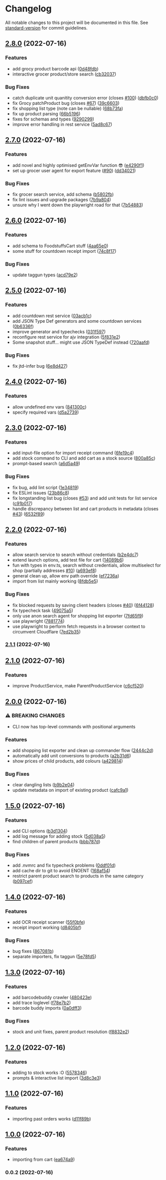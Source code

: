 # Changelog

All notable changes to this project will be documented in this file. See [standard-version](https://github.com/conventional-changelog/standard-version) for commit guidelines.

## [2.8.0](https://github.com/finn-wa/grocy-trolley/compare/v2.7.0...v2.8.0) (2022-07-16)


### Features

* add grocy product barcode api ([0d48fdb](https://github.com/finn-wa/grocy-trolley/commit/0d48fdb843708bd8107f826d4b8ba8e15e3f0cfe))
* interactive grocer product/store search ([cb32037](https://github.com/finn-wa/grocy-trolley/commit/cb32037cbba0c1a329433ca1833d851dbb6060bf))


### Bug Fixes

* catch duplicate unit quanitity conversion error (closes [#100](https://github.com/finn-wa/grocy-trolley/issues/100)) ([dbfb0c0](https://github.com/finn-wa/grocy-trolley/commit/dbfb0c088d237d94069bdeed3a0b037235fbdd56))
* fix Grocy patchProduct bug (closes [#67](https://github.com/finn-wa/grocy-trolley/issues/67)) ([39c6603](https://github.com/finn-wa/grocy-trolley/commit/39c6603618fc7f6ce349194ed8080659b94cf893))
* fix shopping list type (note can be nullable) ([68b73fa](https://github.com/finn-wa/grocy-trolley/commit/68b73fac514a573a7efa514ae984e0c64e3de8d6))
* fix up product parsing ([66b5196](https://github.com/finn-wa/grocy-trolley/commit/66b5196b050b3ec6f4e5f2054ede2a09b3d79297))
* fixes for schemas and types ([9290299](https://github.com/finn-wa/grocy-trolley/commit/92902994e66e8693035bd033387fda2ccc354f80))
* improve error handling in rest service ([5ad8c67](https://github.com/finn-wa/grocy-trolley/commit/5ad8c67d33007c21b548578a230422a66ed5671b))

## [2.7.0](https://github.com/finn-wa/grocy-trolley/compare/v2.6.0...v2.7.0) (2022-07-16)


### Features

* add novel and highly optimised getEnvVar function 😎 ([e4290f1](https://github.com/finn-wa/grocy-trolley/commit/e4290f107757808906636b01cc8e9bf388e8870d))
* set up grocer user agent for export feature ([#90](https://github.com/finn-wa/grocy-trolley/issues/90)) ([dd34021](https://github.com/finn-wa/grocy-trolley/commit/dd34021e35b160ddffda44fdeae7371025974bea))


### Bug Fixes

* fix grocer search service, add schema ([b5802fb](https://github.com/finn-wa/grocy-trolley/commit/b5802fba74911d077370fb0ed64c785f7ef506b7))
* fix lint issues and upgrade packages ([7b9a804](https://github.com/finn-wa/grocy-trolley/commit/7b9a80469b07a939c2687ad2115aaeb537ac8935))
* unsure why I went down the playwright road for that ([7b54883](https://github.com/finn-wa/grocy-trolley/commit/7b54883732ec78ad3d49f2401d2a70a03ae73870))

## [2.6.0](https://github.com/finn-wa/grocy-trolley/compare/v2.5.0...v2.6.0) (2022-07-16)


### Features

* add schema to FoodstuffsCart stuff ([4aa65e0](https://github.com/finn-wa/grocy-trolley/commit/4aa65e0b20a942d75829d6b73e553c2e78d76602))
* some stuff for countdown receipt import ([74c8f17](https://github.com/finn-wa/grocy-trolley/commit/74c8f17290bb2d660eeade213513490f103944aa))


### Bug Fixes

* update taggun types ([acd79e2](https://github.com/finn-wa/grocy-trolley/commit/acd79e2e6beb0aba1ecc70ccba7ac1f1c7185563))

## [2.5.0](https://github.com/finn-wa/grocy-trolley/compare/v2.4.0...v2.5.0) (2022-07-16)


### Features

* add countdown rest service ([03acb1c](https://github.com/finn-wa/grocy-trolley/commit/03acb1c8f65ad0d3ab6090205dd5c4a48a1004c5))
* add JSON Type Def generators and some countdown services ([0b6336f](https://github.com/finn-wa/grocy-trolley/commit/0b6336fa03f9c45bedc8093a722da37970006c18))
* improve generator and typechecks ([031f597](https://github.com/finn-wa/grocy-trolley/commit/031f597dafc82886c4c4b1da6ecb6ecd57fc7085))
* reconfigure rest service for ajv integration ([5f831e2](https://github.com/finn-wa/grocy-trolley/commit/5f831e2a72a68482b6d69274c9db73680d55be7e))
* Some snapshot stuff... might use JSON TypeDef instead ([720aafd](https://github.com/finn-wa/grocy-trolley/commit/720aafd7630e5c2aaa6d04f98a01d3260085cbe2))


### Bug Fixes

* fix jtd-infer bug ([6e8d427](https://github.com/finn-wa/grocy-trolley/commit/6e8d4270baee5cc48410e7751d638f66257f0061))

## [2.4.0](https://github.com/finn-wa/grocy-trolley/compare/v2.3.0...v2.4.0) (2022-07-16)


### Features

* allow undefined env vars ([841300c](https://github.com/finn-wa/grocy-trolley/commit/841300cfdfc5a4beda7301c523080b3b86b23714))
* specify required vars ([d5a2739](https://github.com/finn-wa/grocy-trolley/commit/d5a2739add20d0372f66afe6288642eb84b64d1d))

## [2.3.0](https://github.com/finn-wa/grocy-trolley/compare/v2.2.0...v2.3.0) (2022-07-16)


### Features

* add input-file option for import receipt command ([6fe19c4](https://github.com/finn-wa/grocy-trolley/commit/6fe19c45fad18eb14c45b50d36388c6ce318746d))
* add stock command to CLI and add cart as a stock source ([800a85c](https://github.com/finn-wa/grocy-trolley/commit/800a85c2529f1e8c864e2aea0daebbfb6fac9e2a))
* prompt-based search ([a6d5a49](https://github.com/finn-wa/grocy-trolley/commit/a6d5a49dfd7b605a2450cf35184c78c2889f2fe1))


### Bug Fixes

* fix bug, add lint script ([1e34819](https://github.com/finn-wa/grocy-trolley/commit/1e34819fc76caea9d53221dd040cf9cb07b2ab62))
* fix ESLint issues ([23b86c8](https://github.com/finn-wa/grocy-trolley/commit/23b86c81b1a67093e8012f1aa94abe458c8402c1))
* fix longstanding list bug (closes [#53](https://github.com/finn-wa/grocy-trolley/issues/53)) and add unit tests for list service ([c91b017](https://github.com/finn-wa/grocy-trolley/commit/c91b01706dba8bf90e36b1dfa5e130527e1a2ac8))
* handle discrepancy between list and cart products in metadata (closes [#43](https://github.com/finn-wa/grocy-trolley/issues/43)) ([6532f89](https://github.com/finn-wa/grocy-trolley/commit/6532f896729178eea950b872789561829ef11eac))

## [2.2.0](https://github.com/finn-wa/grocy-trolley/compare/v2.1.1...v2.2.0) (2022-07-16)


### Features

* allow search service to search without credentials ([b2e4dc7](https://github.com/finn-wa/grocy-trolley/commit/b2e4dc75b893e52aaae12833576f07d7bf0590bf))
* extend launch options, add test file for cart ([14089b6](https://github.com/finn-wa/grocy-trolley/commit/14089b652d0218cccb3bbf1ed58061bc92871475))
* fun with types in env.ts, search without credentials, allow multiselect for shop (partially addresses [#10](https://github.com/finn-wa/grocy-trolley/issues/10)) ([a693ef8](https://github.com/finn-wa/grocy-trolley/commit/a693ef8f46f8fc766004b038be8956b7d0acfbfd))
* general clean up, allow env path override ([ef7236a](https://github.com/finn-wa/grocy-trolley/commit/ef7236a7f1fe64b31402596fa77d737670156da1))
* import from list mainly working ([8fdb5e5](https://github.com/finn-wa/grocy-trolley/commit/8fdb5e52d7ba369739f5f765ebab9a50790eaf2a))


### Bug Fixes

* fix blocked requests by saving client headers (closes [#40](https://github.com/finn-wa/grocy-trolley/issues/40)) ([6f44128](https://github.com/finn-wa/grocy-trolley/commit/6f4412861fd0265cf467371e9fc53dcba64a9dbe))
* fix typecheck task ([49075a5](https://github.com/finn-wa/grocy-trolley/commit/49075a53319762f902c45bb3664b445009d5bc06))
* only use anon search agent for shopping list exporter ([7fd65f9](https://github.com/finn-wa/grocy-trolley/commit/7fd65f98acbfaf917088c902aa2f1bcd3a597d7d))
* use playwright ([7881774](https://github.com/finn-wa/grocy-trolley/commit/7881774d10c142a4de1e1f68960dd01a8ff423e3))
* use playwright to perform fetch requests in a browser context to circumvent Cloudflare ([7ed2b35](https://github.com/finn-wa/grocy-trolley/commit/7ed2b3567a2efafed2ea9e5281f68821d5cb0d54))

### [2.1.1](https://github.com/finn-wa/grocy-trolley/compare/v2.1.0...v2.1.1) (2022-07-16)

## [2.1.0](https://github.com/finn-wa/grocy-trolley/compare/v2.0.0...v2.1.0) (2022-07-16)


### Features

* improve ProductService, make ParentProductService ([c6cf520](https://github.com/finn-wa/grocy-trolley/commit/c6cf520626a56717dbce36de18316865ef409564))

## [2.0.0](https://github.com/finn-wa/grocy-trolley/compare/v1.5.0...v2.0.0) (2022-07-16)


### ⚠ BREAKING CHANGES

* CLI now has top-level commands with positional arguments

### Features

* add shopping list exporter and clean up commander flow ([2444c2d](https://github.com/finn-wa/grocy-trolley/commit/2444c2d853f288d847cf12c801d828f1b5827a55))
* automatically add unit conversions to products ([a2b31d6](https://github.com/finn-wa/grocy-trolley/commit/a2b31d6cd931533e85ae9a6baf83348b536aeb4c))
* show prices of child products, add colours ([a429814](https://github.com/finn-wa/grocy-trolley/commit/a429814891d81a92becd123af60406faf04feffc))


### Bug Fixes

* clear dangling lists ([b9b2e04](https://github.com/finn-wa/grocy-trolley/commit/b9b2e040b40dc8ca1e9a21c0229ffe92cdf7ecbd))
* update metadata on import of existing product ([cafc9a1](https://github.com/finn-wa/grocy-trolley/commit/cafc9a1fdb8c4848ec7807738b13a08db2b54d1b))

## [1.5.0](https://github.com/finn-wa/grocy-trolley/compare/v1.4.0...v1.5.0) (2022-07-16)


### Features

* add CLI options ([b3d1304](https://github.com/finn-wa/grocy-trolley/commit/b3d130465e9eec4f289f1395f93a86312314ce43))
* add log message for adding stock ([5d038a5](https://github.com/finn-wa/grocy-trolley/commit/5d038a5f199eae16fed36de9a743ed5fec353ab2))
* find children of parent products ([bbb787d](https://github.com/finn-wa/grocy-trolley/commit/bbb787d1c536fe7d1c7f8dd70406308cdf068976))


### Bug Fixes

* add .nvmrc and fix typecheck problems ([0ddf01d](https://github.com/finn-wa/grocy-trolley/commit/0ddf01d507ba37c41f943bccf890e1b668cc2df6))
* add cache dir to git to avoid ENOENT ([168af54](https://github.com/finn-wa/grocy-trolley/commit/168af54f2ab3486c1f44600b604eff4b22b39a62))
* restrict parent product search to products in the same category ([b097cef](https://github.com/finn-wa/grocy-trolley/commit/b097cefd020fb4125940eda15731ccf22dd03436))

## [1.4.0](https://github.com/finn-wa/grocy-trolley/compare/v1.3.0...v1.4.0) (2022-07-16)


### Features

* add OCR receipt scanner ([55f0bfe](https://github.com/finn-wa/grocy-trolley/commit/55f0bfe4628bfa2b4241323aab09f39e444acfed))
* receipt import working ([d8405bf](https://github.com/finn-wa/grocy-trolley/commit/d8405bff9479258f069726b65fb15babb323bcba))


### Bug Fixes

* bug fixes ([867081b](https://github.com/finn-wa/grocy-trolley/commit/867081b0dc474d8d7e14e83b4908912c1bb9002f))
* separate importers, fix taggun ([5e78fd5](https://github.com/finn-wa/grocy-trolley/commit/5e78fd5a3246dd4fd0f877c81ca40eebc46a925d))

## [1.3.0](https://github.com/finn-wa/grocy-trolley/compare/v1.2.0...v1.3.0) (2022-07-16)


### Features

* add barcodebuddy crawler ([480423e](https://github.com/finn-wa/grocy-trolley/commit/480423ee3daf91eef8dec0ad7dd4f7b2f2fedd59))
* add trace loglevel ([f78e7b2](https://github.com/finn-wa/grocy-trolley/commit/f78e7b2f924210ccd2c34d79fa8ac36cb566227a))
* barcode buddy imports ([0a0dff3](https://github.com/finn-wa/grocy-trolley/commit/0a0dff3c9c5e64174c7ddd7883f337828fb42902))


### Bug Fixes

* stock and unit fixes, parent product resolution ([f8832e2](https://github.com/finn-wa/grocy-trolley/commit/f8832e2132998a9b479d65dd09be18088cf75127))

## [1.2.0](https://github.com/finn-wa/grocy-trolley/compare/v1.1.0...v1.2.0) (2022-07-16)


### Features

* adding to stock works :O ([5578346](https://github.com/finn-wa/grocy-trolley/commit/55783463aaa1871043b152dddffa82ee73735e53))
* prompts & interactive list import ([3d8c3e3](https://github.com/finn-wa/grocy-trolley/commit/3d8c3e3a1ded6ac5e26780eceb7de7faef52c3d4))

## [1.1.0](https://github.com/finn-wa/grocy-trolley/compare/v1.0.0...v1.1.0) (2022-07-16)


### Features

* importing past orders works ([d11f89b](https://github.com/finn-wa/grocy-trolley/commit/d11f89ba7a63947916af7c62692d9085f3c79d34))

## [1.0.0](https://github.com/finn-wa/grocy-trolley/compare/v0.0.2...v1.0.0) (2022-07-16)


### Features

* importing from cart ([ea674a9](https://github.com/finn-wa/grocy-trolley/commit/ea674a9a8256f9a162fe48463ef88572c21223ba))

### 0.0.2 (2022-07-16)
